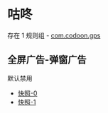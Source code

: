 # 咕咚

存在 1 规则组 - [com.codoon.gps](/src/apps/com.codoon.gps.ts)

## 全屏广告-弹窗广告

默认禁用

- [快照-0](https://i.gkd.li/i/13358586)
- [快照-1](https://i.gkd.li/i/13348663)
